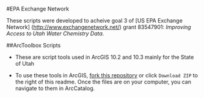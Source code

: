#EPA Exchange Network

These scripts were developed to acheive goal 3 of [US EPA Exchange Network] (http://www.exchangenetwork.net/) grant 83547901: *Improving Access to Utah Water Chemistry Data*.


##ArcToolbox Scripts

* These are script tools used in ArcGIS 10.2 and 10.3 mainly for the State of Utah

* To use these tools in ArcGIS, <a href=https://help.github.com/articles/fork-a-repo/>fork this repository</a> or click `Download ZIP` to the right of this readme.  Once the files are on your computer, you can navigate to them in ArcCatalog.
